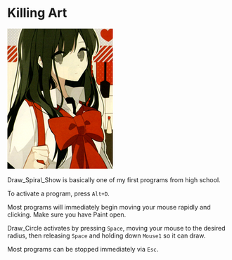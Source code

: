 # Killing Art
![Seisa](seisa.png)

Draw_Spiral_Show is basically one of my first programs from high school.

To activate a program, press `Alt+D`.

Most programs will immediately begin moving your mouse rapidly and clicking. Make sure you have Paint open.

Draw_Circle activates by pressing `Space`, moving your mouse to the desired radius, then releasing `Space` and holding down `Mouse1` so it can draw.

Most programs can be stopped immediately via `Esc`.
